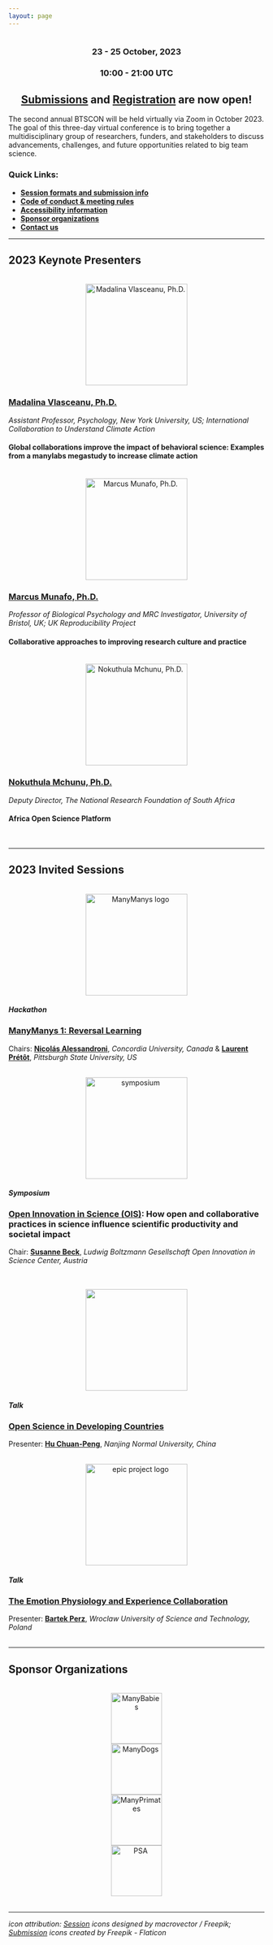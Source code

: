 ```yaml
---
layout: page
---
```



<img src="/assets/img/BTSCon2023_logo.png" alt="" />

<h3 align="center">23 - 25 October, 2023</h3>
<h3 align="center">10:00 - 21:00 UTC</h3>

<h2 align="center"><a href="{{site.baseurl}}/submissions/">Submissions</a> and <a href="{{site.baseurl}}/registration/">Registration</a> are now open!</h2>

The second annual BTSCON will be held virtually via Zoom in October 2023. The goal of this three-day virtual conference is to bring together a multidisciplinary group of researchers, funders, and stakeholders to discuss advancements, challenges, and future opportunities related to big team science. 

### Quick Links:
* <b><a href="{{site.baseurl}}/submissions/">Session formats and submission info</a></b>
* <b><a href="{{site.baseurl}}/codeofconduct/">Code of conduct & meeting rules</a></b>
* <b><a href="{{site.baseurl}}/access/">Accessibility information</a></b>
* <b><a href="#sponsors">Sponsor organizations</a></b>
* <b><a href="{{site.baseurl}}/contact/">Contact us</a></b>


***

<h2 id="keynotes">2023 Keynote Presenters</h2>

<section>
  <div class="container">
    <div class="row">
      <div class="col-sm-12">
        <p>    </p>
      </div>
    </div>
    <div class="row">
      <div class="col-sm-4 col-xs-6" align="center">
        <br>
        <a href="https://as.nyu.edu/faculty/madalina-vlasceanu.html" target="_blank"><img src="/assets/img/Vlasceanu_headshot.jpg" alt="Madalina Vlasceanu, Ph.D." width="200" height="200"></a>
      </div>
      <div class="col-sm-8">
        <h3><a href="https://as.nyu.edu/faculty/madalina-vlasceanu.html" target="_blank">Madalina Vlasceanu, Ph.D.</a></h3>
        <i>Assistant Professor, Psychology, New York University, US; International Collaboration to Understand Climate Action</i>
        <h4>Global collaborations improve the impact of behavioral science: Examples from a manylabs megastudy to increase climate action</h4>
      </div>
    </div>
    <div class="row">
      <div class="col-sm-12">
        <p>    </p>
      </div>
    </div>
    <div class="row">
      <div class="col-sm-4 col-xs-6" align="center">
        <br>
        <a href="https://research-information.bris.ac.uk/en/persons/marcus-r-munafo" target="_blank"><img src="/assets/img/Munafo_headshot.jpg" alt="Marcus Munafo, Ph.D." width="200" height="200"></a>
      </div>
      <div class="col-sm-8">
        <h3><a href="https://research-information.bris.ac.uk/en/persons/marcus-r-munafo" target="_blank">Marcus Munafo, Ph.D.</a></h3>
        <i>Professor of Biological Psychology and MRC Investigator, University of Bristol, UK; UK Reproducibility Project</i>
        <h4>Collaborative approaches to improving research culture and practice</h4>
      </div>
    </div>
    <div class="row">
      <div class="col-sm-12">
        <p>    </p>
      </div>
    </div>
    <div class="row">
      <div class="col-sm-4 col-xs-6" align="center">
        <br>
        <a href="https://www.nrf.ac.za/" target="_blank"><img src="/assets/img/Mchunu_headshot.jpg" alt="Nokuthula Mchunu, Ph.D." width="200" height="200"></a>
      </div>
      <div class="col-sm-8">
        <h3><a href="https://www.nrf.ac.za/" target="_blank">Nokuthula Mchunu, Ph.D.</a></h3>
        <i>Deputy Director, The National Research Foundation of South Africa</i>
        <h4>Africa Open Science Platform</h4>
      </div>
    </div>
  </div>
</section>
<br>


***
<h2 id="invited">2023 Invited Sessions</h2>

<section>
  <div class="container">
    <div class="row">
      <div class="col-sm-12">
        <p>    </p>
      </div>
    </div>
    <div class="row">
      <div class="col-sm-4" align="center">
        <br>
        <a href="http://manymanys.github.io/" target="_blank"><img src="/assets/img/manymanys_logo.png" alt="ManyManys logo" width="200" height="200"></a>
      </div>
      <div class="col-sm-8">
        <h4><i>Hackathon</i></h4>
        <h3><a href="http://manymanys.github.io/MM1/" target="_blank">ManyManys 1: Reversal Learning</a></h3>
        Chairs: <a href="https://www.researchgate.net/profile/Nicolas-Alessandroni" target="_blank"><b>Nicolás Alessandroni</b></a>, <i>Concordia University, Canada</i> & <a href="https://www.pittstate.edu/education/psychology-and-counseling/faculty-and-staff/laurent-pr%C3%A9t%C3%B4t.html" target="_blank"><b>Laurent Prétôt</b></a>, <i>Pittsburgh State University, US</i>
      </div>
    </div>
    <div class="col-sm-12">
        <p>   </p>
    </div>
    <div class="row">
      <div class="col-sm-4" align="center">
        <br>
        <a href="https://ois.lbg.ac.at/" target="_blank"><img src="/assets/img/OISC_logo.png" alt="symposium" width="200" height="200"></a>
      </div>
      <div class="col-sm-8">
        <h4><i>Symposium</i></h4>
        <h3><a href="https://ois.lbg.ac.at/" target="_blank">Open Innovation in Science (OIS)</a>: How open and collaborative practices in science influence scientific productivity and societal impact</h3>
        Chair: <a href="https://ois.lbg.ac.at/team/susanne-beck/" target="_blank"><b>Susanne Beck</b></a>, <i>Ludwig Boltzmann Gesellschaft Open Innovation in Science Center, Austria</i>
      </div>
    </div>
    <div class="col-sm-12">
        <p>   </p>
    </div>
    <div class="row">
      <div class="col-sm-4" align="center">
        <br>
        <br>
        <a href="https://open-sci.cn/" target="_blank"><img src="/assets/img/COSN.png" alt="" width="200"></a>
      </div>
      <div class="col-sm-8">
        <h4><i>Talk</i></h4>
        <h3><a href="https://open-sci.cn/" target="_blank">Open Science in Developing Countries</a></h3>
        Presenter: <a href="https://huchuanpeng.com/" target="_blank"><b>Hu Chuan-Peng</b></a>, <i>Nanjing Normal University, China</i>
      </div>
    </div>
    <div class="col-sm-12">
        <p>   </p>
    </div>
    <div class="row">
      <div class="col-sm-4" align="center">
        <br>
        <a href="https://epic-collab.github.io/" target="_blank"><img src="/assets/img/epic_logo.png" alt="epic project logo" width="200" height="200"></a>
      </div>
      <div class="col-sm-8">
        <h4><i>Talk</i></h4>
        <h3><a href="https://epic-collab.github.io/" target="_blank">The Emotion Physiology and Experience Collaboration</a></h3>
        Presenter: <a href="https://ai.pwr.edu.pl/author/bartosz-perz/" target="_blank"><b>Bartek Perz</b></a>, <i>Wroclaw University of Science and Technology, Poland</i>
      </div>
    </div>
  </div>
</section>

<br>



<!--
***
## [Program]({{site.baseurl}}/schedule/) 
-->


<!--
***

## Important Dates

* **Submissions Open:** June 7, 2022
* **Submission Deadline:** ~~July 22, 2022~~ Extended to August 5, 2022
* **Submission Decisions:** August 5, 2022 (or soon after, for late submissions)
* **Registration Open:** August, 2022
* **Conference:** October 27-28, 2022

> View the [BTScon calendar](https://calendar.google.com/calendar/embed?src=bigteamscienceconference%40gmail.com&ctz=America%2FNew_York)
-->


***
<h2 id="sponsors">Sponsor Organizations</h2>

<section>
	<br>
	<div class="container">
		<div class="row justify-content-around">
		  <div class="col-lg-2 col-md-2 col-sm-2 col-xs-2" align="center">
		    <a href="https://manybabies.github.io" class="image" target="_blank"><img src="/assets/img/MB_logo.png" alt="ManyBabies" width="100" height="100"></a>
		  </div>
		  <div class="col-lg-2 col-md-2 col-sm-2 col-xs-2" align="center">
		    <a href="https://manydogsproject.github.io/" class="image" target="_blank"><img src="/assets/img/manydogs_logo_circle.png" alt="ManyDogs" width="100" height="100"></a>
		  </div>
      <div class="col-lg-2 col-md-2 col-sm-2 col-xs-2" align="center">
			  <a href="https://manyprimates.github.io" class="image" target="_blank"><img src="/assets/img/mp_logo_notext2.png" alt="ManyPrimates" width="100" height="100"></a>
		  </div>
		  <div class="col-lg-2 col-md-2 col-sm-2 col-xs-2" align="center">
			  <a href="https://psysciacc.org/" class="image" target="_blank"><img src="/assets/img/psa_logo.png" alt="PSA" width="100" height="100"></a>
		  </div>
	  </div>
	</div>
</section>

<br>

***
*icon attribution: <a href="http://www.freepik.com" target="_blank">Session</a> icons designed by macrovector / Freepik;
<a href="https://www.flaticon.com/" target="_blank">Submission</a> icons created by Freepik - Flaticon*